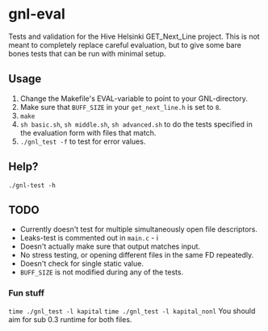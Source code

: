 # gnl-eval
Tests and validation for the Hive Helsinki GET_Next_Line project. This is not meant to completely replace careful evaluation, but to give some bare bones tests that can be run with minimal setup.

## Usage
1. Change the Makefile's EVAL-variable to point to your GNL-directory.
2. Make sure that `BUFF_SIZE` in your `get_next_line.h` is set to `8`.
3. `make`
4. `sh basic.sh`, `sh middle.sh`, `sh advanced.sh` to do the tests specified in the evaluation form with files that match.
5. `./gnl_test -f` to test for error values.

## Help?
`./gnl-test -h`

## TODO
* Currently doesn't test for multiple simultaneously open file descriptors.
* Leaks-test is commented out in `main.c` - i
* Doesn't actually make sure that output matches input.
* No stress testing, or opening different files in the same FD repeatedly.
* Doesn't check for single static value.
* `BUFF_SIZE` is not modified during any of the tests.

### Fun stuff
`time ./gnl_test -l kapital`
`time ./gnl_test -l kapital_nonl`
You should aim for sub 0.3 runtime for both files.
